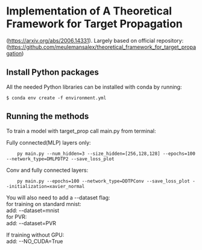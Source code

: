 # Implementation of A Theoretical Framework for Target Propagation
(https://arxiv.org/abs/2006.14331). Largely based on official repository: (https://github.com/meulemansalex/theoretical_framework_for_target_propagation)

## Install Python packages
All the needed Python libraries can be installed with conda by running:
```
$ conda env create -f environment.yml
```

## Running the methods
To train a model with target_prop call main.py from terminal:

Fully connected(MLP) layers only:
```
    py main.py --num_hidden=3 --size_hidden=[256,128,128] --epochs=100 --network_type=DMLPDTP2 --save_loss_plot
```
Conv and fully connected layers:
```
    py main.py --epochs=100 --network_type=DDTPConv --save_loss_plot --initialization=xavier_normal
```

You will also need to add a --dataset flag:<br />
    for training on standard mnist:<br />
        add: --dataset=mnist<br />
    for PVR:<br />
        add: --dataset=PVR<br />

If training without GPU:<br />
    add: --NO_CUDA=True